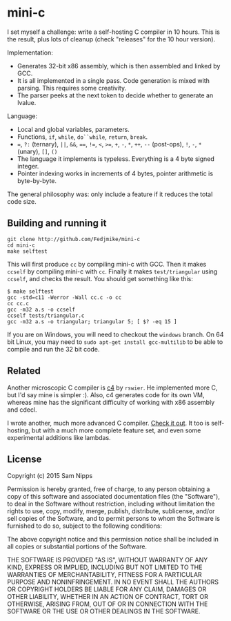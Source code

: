 mini-c
======

I set myself a challenge: write a self-hosting C compiler in 10 hours. This is the result, plus lots of cleanup (check "releases" for the 10 hour version).

Implementation:
- Generates 32-bit x86 assembly, which is then assembled and linked by GCC.
- It is all implemented in a single pass. Code generation is mixed with parsing. This requires some creativity.
- The parser peeks at the next token to decide whether to generate an lvalue.

Language:
- Local and global variables, parameters.
- Functions, `if`, `while`, `do``while`, `return`, `break`.
- `=`, `?:` (ternary), `||`, `&&`, `==`, `!=`, `<`, `>=`, `+`, `-`, `*`, `++`, `--` (post-ops), `!`, `-`, `*` (unary), `[]`, `()`
- The language it implements is typeless. Everything is a 4 byte signed integer.
- Pointer indexing works in increments of 4 bytes, pointer arithmetic is byte-by-byte.

The general philosophy was: only include a feature if it reduces the total code size.

Building and running it
-----------------------

    git clone http://github.com/Fedjmike/mini-c
    cd mini-c
    make selftest

This will first produce `cc` by compiling mini-c with GCC. Then it makes `ccself` by compiling mini-c with `cc`. Finally it makes `test/triangular` using `ccself`, and checks the result. You should get something like this:

    $ make selftest
    gcc -std=c11 -Werror -Wall cc.c -o cc
    cc cc.c
    gcc -m32 a.s -o ccself
    ccself tests/triangular.c
    gcc -m32 a.s -o triangular; triangular 5; [ $? -eq 15 ]

If you are on Windows, you will need to checkout the `windows` branch. On 64 bit Linux, you may need to `sudo apt-get install gcc-multilib` to be able to compile and run the 32 bit code.

Related
-------

Another microscopic C compiler is [c4](https://github.com/rswier/c4) by `rswier`. He implemented more C, but I'd say mine is simpler :). Also, c4 generates code for its own VM, whereas mine has the significant difficulty of working with x86 assembly and cdecl.

I wrote another, much more advanced C compiler. [Check it out](https://github.com/Fedjmike/fcc). It too is self-hosting, but with a much more complete feature set, and even some experimental additions like lambdas.

License
-------

Copyright (c) 2015 Sam Nipps

Permission is hereby granted, free of charge, to any person obtaining a copy of this software and associated documentation files (the "Software"), to deal in the Software without restriction, including without limitation the rights to use, copy, modify, merge, publish, distribute, sublicense, and/or sell copies of the Software, and to permit persons to whom the Software is furnished to do so, subject to the following conditions:

The above copyright notice and this permission notice shall be included in all copies or substantial portions of the Software.

THE SOFTWARE IS PROVIDED "AS IS", WITHOUT WARRANTY OF ANY KIND, EXPRESS OR IMPLIED, INCLUDING BUT NOT LIMITED TO THE WARRANTIES OF MERCHANTABILITY, FITNESS FOR A PARTICULAR PURPOSE AND NONINFRINGEMENT. IN NO EVENT SHALL THE AUTHORS OR COPYRIGHT HOLDERS BE LIABLE FOR ANY CLAIM, DAMAGES OR OTHER LIABILITY, WHETHER IN AN ACTION OF CONTRACT, TORT OR OTHERWISE, ARISING FROM, OUT OF OR IN CONNECTION WITH THE SOFTWARE OR THE USE OR OTHER DEALINGS IN THE SOFTWARE.
